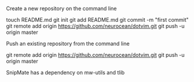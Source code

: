 
Create a new repository on the command line

touch README.md
git init
git add README.md
git commit -m "first commit"
git remote add origin https://github.com/neurocean/dotvim.git
git push -u origin master

Push an existing repository from the command line

git remote add origin https://github.com/neurocean/dotvim.git
git push -u origin master

SnipMate has a dependency on mw-utils and tlib
